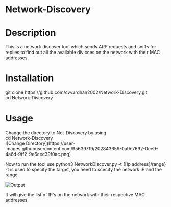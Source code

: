 # Network-Discovery
<h1>Description</h1>

<body>
This is a network discover tool which sends ARP requests and sniffs for replies to find out all the available divicces on the network with their MAC addresses.
</body>



<h1>Installation</h1>
<body>
git clone https://github.com/cvvardhan2002/Network-Discovery.git <br>
cd Network-Discovery <br>
</body>

<h1>Usage</h1>
<body>
Change the directory to Net-Discovery by using<br>
cd Network-Discovery<br>
![Change Directory](https://user-images.githubusercontent.com/95639719/202843659-0a9e7692-0ee9-4a6d-9ff2-9e6cec39f0ac.png)
 
  
Now to run the tool use
python3 NetworkDiscover.py -t {[Ip address]/range}<br>
-t is used to specify the target, you need to scecify the network IP and the range<br>
  
![Output](https://user-images.githubusercontent.com/95639719/202843594-7e0e540c-a287-498b-9fb6-946c77eb8023.png)

It will give the list of IP's on the network with their respective MAC addresses.

  

